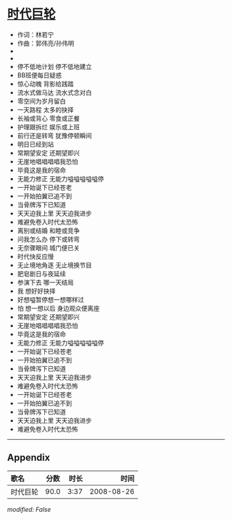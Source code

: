 # [时代巨轮](https://music.163.com/song?id=64977)

* 作词：林若宁
* 作曲：郭伟亮/孙伟明
*
*
* 停不低地计划 停不低地建立
* BB班便每日疑惑
* 惊心动魄 背影给践踏
* 流水式做马达 流水式念对白
* 零空间为岁月留白
* 一天路程 太多的抉择
* 长袖或背心 零食或正餐
* 护理跟拆烂 娱乐或上班
* 前行还是转弯 犹豫停顿瞬间
* 明日已经到站
* 常期望安定 还期望即兴
* 无崖地唱唱唱唱我恐怕
* 毕竟这是我的宿命
* 无能力修正 无能力嗌嗌嗌嗌嗌停
* 一开始诞下已经苍老
* 一开始拍翼已追不到
* 当骨牌泻下已知道
* 天天迫我上里 天天迫我进步
* 难避免卷入时代太恐怖
* 离别或结婚 和睦或竞争
* 问我怎么办 停下或转弯
* 无奈骤眼间 城门便已关
* 时代快反应慢
* 无止境地角逐 无止境换节目
* 肥皂剧日与夜延续
* 参演下去 哪一天结局
* 我 想好好抉择
* 好想嗌暂停想一想哪样过
* 怕 想一想以后 身边观众便离座
* 常期望安定 还期望即兴
* 无崖地唱唱唱唱我恐怕
* 毕竟这是我的宿命
* 无能力修正 无能力嗌嗌嗌嗌嗌停
* 一开始诞下已经苍老
* 一开始拍翼已追不到
* 当骨牌泻下已知道
* 天天迫我上里 天天迫我进步
* 难避免卷入时代太恐怖
* 一开始诞下已经苍老
* 一开始拍翼已追不到
* 当骨牌泻下已知道
* 天天迫我上里 天天迫我进步
* 难避免卷入时代太恐怖


---

## Appendix

|歌名|分数|时长|时间|
|:---|:---:|---:|---:|
|时代巨轮|90.0|3:37|2008-08-26

*modified: False*